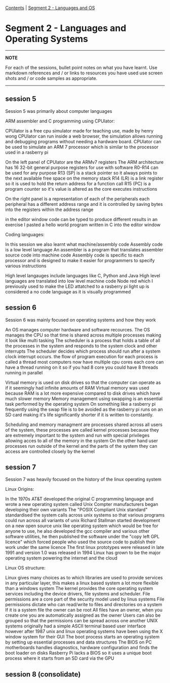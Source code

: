 [Contents](../personal_learning_record/personal_learning_record.md) | [Segment 2 - Languages and OS](../personal_learning_record/segment2.md) 

# Segment 2 - Languages and Operating Systems

---
**NOTE**

For each of the sessions, bullet point notes on what you have learnt.
Use markdown references and / or links to resources you have used
use  screen shots and / or code samples as appropriate.

---

## session 5

Session 5 was primarily about computer languages


ARM assembler and C programming using CPUlator:

CPUlator is a free cpu simulator made for teaching use, made by henry wong
CPUlator can run inside a web browser, the simulation allows running and debugging programs without needing a hardware board.
CPUlator can be used to simulate an ARM 7 processor which is similar to the processor used in a rasberry pi

On the left panel of CPUlator are the ARMv7 registers
The ARM architecture has 16 32-bit general purpose registers for use with software
R0-R14 can be used for any purpose
R13 (SP) is a stack pointer so it always points to the next available free space on the memory stack
R14 (LR) is a link register so it is used to hold the return address for a function call
R15 (PC) is a program counter so it's value is altered as the core executes instructions

On the right panel is a representation of each of the peripherals
each peripheral has a different address range and it is controlled by saving bytes into the registers within the address range

in the editor window code can be typed to produce different results
in an exercise I pasted a hello world program written in C into the editor window


Coding languages:

In this session we also learnt what machine/assembly code
Assembly code is a low level language
An assembler is a program that translates assembler source code into machine code
Assembly code is specific to each processor and is designed to make it easier for programmers to specify various instructions

High level langauges include languages like C, Python and Java
High level languages are translated into low level machine code
Node red which I previously used to make the LED attatched to a rasberry pi light up is considered a no code language as it is visually programmed


## session 6

Session 6 was mainly focused on operating systems and how they work

An OS manages computer hardware and software recources.
The OS manages the CPU so that time is shared across multiple processes making it look like multi tasking
The scheduler is a process that holds a table of all the processes in the system and responds to the system clock and other interrupts
The scheduler decides which process should run after a system clock interrupt occurs.
the flow of program execution for each process is called a thread
most computers now have multiple cpu cores
each core can have a thread running on it so if you had 8 core you could have 8 threads running in parallel

Virtual memory is used on disk drives so that the computer can operate as if it seemingly had infinite amounts of RAM
Virtual memory was used because RAM is a lot more expensive compared to disk drives which have much slower memory
Memory management using swapping is an essential task performed by the operating system
On something like a rasberry pi frequently using the swap file is to be avoided as the rasberry pi runs on an SD card making it's life significantly shorter if it is written to constantly.

Scheduling and memory managment are processes shared across all users of the system, these processes are called kernel processes because they are extremely important to the system and run with special privileges allowing acces to all of the memory in the system
On the other hand user processes run outside of the kernel and the parts of the system they can access are controlled closely by the kernel


## session 7

Session 7 was heavily focused on the history of the linux operating system

Linux Origins:

In the 1970s AT&T developed the original C programming language and wrote a new operating system called Unix
Compter manufacturers began developing their own variants
The "POSIX Compliant Unix standard" standardised the system calls across unix systems so that various programs could run across all variants of unix
Richard Stallman started development on a new open source unix like operating system which would be free for anyone to use, he also developed the gcc compiler and various other software utilities, he then published the software under the "copy left GPL licence" which forced people who used the source code to publish their work under the same licence
The first linux prototypes were released in late 1991 and version 1.0 was released in 1994
Linux has grown to be the major operating system powering the internet and the cloud


Linux OS structure:

Linux gives many choices as to which libraries are used to provide services in any particular layer, this makes a linux based system a lot more flexible than a windows system
The kernel provides the core operating system services including the device drivers, file systems and scheduler.
File permissions are a core part of the security model used by linus systems
File permissions dictate who can read/write to files and directories on a system
If it is a system file the owner can be root
All files have an owner, when you create one you are automatically assigned as the owner
Users can also be grouped so that the permissions can be spread across one another
UNIX systems originally had a simple ASCII terminal based user interface however after 1987 unix and linux operating systems have been using the X window system for their GUI
The boot process starts an operating system by setting up essential processes and data structures
The BIOS on PC motherboards handles diagnostics, hardware configuration and finds the boot loader on disks
Rasberry Pi lacks a BIOS so it uses a unique boot process where it starts from an SD card via the GPU




## session 8 (consolidate)



